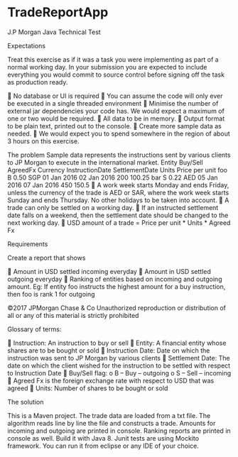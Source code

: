 # TradeReportApp

J.P Morgan Java Technical Test

Expectations

Treat this exercise as if it was a task you were implementing as part of a normal working day. In your submission you are expected to include everything you would commit to source control before signing off the task as production ready.

 No database or UI is required
 You can assume the code will only ever be executed in a single threaded environment
 Minimise the number of external jar dependencies your code has. We would expect a maximum of one or two would be required.
 All data to be in memory.
 Output format to be plain text, printed out to the console.
 Create more sample data as needed.
 We would expect you to spend somewhere in the region of about 3 hours on this exercise.

The problem
Sample data represents the instructions sent by various clients to JP Morgan to execute in the international market. Entity Buy/Sell AgreedFx Currency InstructionDate SettlementDate Units Price per unit
foo
B
0.50
SGP
01 Jan 2016
02 Jan 2016
200
100.25
bar
S
0.22
AED
05 Jan 2016
07 Jan 2016
450
150.5
 A work week starts Monday and ends Friday, unless the currency of the trade is AED or SAR, where the work week starts Sunday and ends Thursday. No other holidays to be taken into account.
 A trade can only be settled on a working day.
 If an instructed settlement date falls on a weekend, then the settlement date should be changed to the next working day.
 USD amount of a trade = Price per unit * Units * Agreed Fx

Requirements

Create a report that shows

 Amount in USD settled incoming everyday
 Amount in USD settled outgoing everyday
 Ranking of entities based on incoming and outgoing amount. Eg: If entity foo instructs the highest amount for a buy instruction, then foo is rank 1 for outgoing

©2017 JPMorgan Chase & Co Unauthorized reproduction or distribution of all or any of this material is strictly prohibited

Glossary of terms:

 Instruction: An instruction to buy or sell
 Entity: A financial entity whose shares are to be bought or sold
 Instruction Date: Date on which the instruction was sent to JP Morgan by various clients
 Settlement Date: The date on which the client wished for the instruction to be settled with respect to Instruction Date
 Buy/Sell flag:
o B – Buy – outgoing
o S – Sell – incoming
 Agreed Fx is the foreign exchange rate with respect to USD that was agreed
 Units: Number of shares to be bought or sold

The solution

This is a Maven project.
The trade data are loaded from a txt file. The algorithm reads line by line the file and constructs a trade.
Amounts for incoming and outgoing are printed in console.
Ranking reports are printed in console as well.
Build it with Java 8.
Junit tests are using Mockito framework.
You can run it from eclipse or any IDE of your choice.
